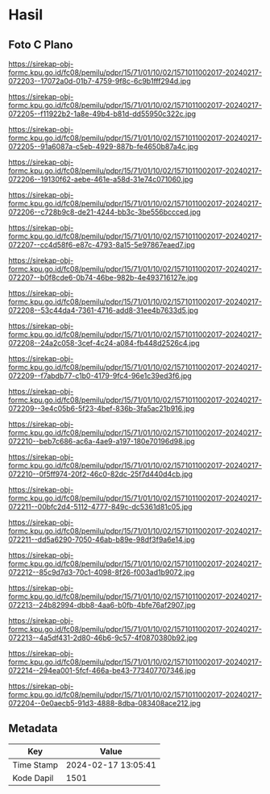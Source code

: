 # Hasil

## Foto C Plano

https://sirekap-obj-formc.kpu.go.id/fc08/pemilu/pdpr/15/71/01/10/02/1571011002017-20240217-072203--17072a0d-01b7-4759-9f8c-6c9b1fff294d.jpg

https://sirekap-obj-formc.kpu.go.id/fc08/pemilu/pdpr/15/71/01/10/02/1571011002017-20240217-072205--f11922b2-1a8e-49b4-b81d-dd55950c322c.jpg

https://sirekap-obj-formc.kpu.go.id/fc08/pemilu/pdpr/15/71/01/10/02/1571011002017-20240217-072205--91a6087a-c5eb-4929-887b-fe4650b87a4c.jpg

https://sirekap-obj-formc.kpu.go.id/fc08/pemilu/pdpr/15/71/01/10/02/1571011002017-20240217-072206--19130f62-aebe-461e-a58d-31e74c071060.jpg

https://sirekap-obj-formc.kpu.go.id/fc08/pemilu/pdpr/15/71/01/10/02/1571011002017-20240217-072206--c728b9c8-de21-4244-bb3c-3be556bccced.jpg

https://sirekap-obj-formc.kpu.go.id/fc08/pemilu/pdpr/15/71/01/10/02/1571011002017-20240217-072207--cc4d58f6-e87c-4793-8a15-5e97867eaed7.jpg

https://sirekap-obj-formc.kpu.go.id/fc08/pemilu/pdpr/15/71/01/10/02/1571011002017-20240217-072207--b0f8cde6-0b74-46be-982b-4e493716127e.jpg

https://sirekap-obj-formc.kpu.go.id/fc08/pemilu/pdpr/15/71/01/10/02/1571011002017-20240217-072208--53c44da4-7361-4716-add8-31ee4b7633d5.jpg

https://sirekap-obj-formc.kpu.go.id/fc08/pemilu/pdpr/15/71/01/10/02/1571011002017-20240217-072208--24a2c058-3cef-4c24-a084-fb448d2526c4.jpg

https://sirekap-obj-formc.kpu.go.id/fc08/pemilu/pdpr/15/71/01/10/02/1571011002017-20240217-072209--f7abdb77-c1b0-4179-9fc4-96e1c39ed3f6.jpg

https://sirekap-obj-formc.kpu.go.id/fc08/pemilu/pdpr/15/71/01/10/02/1571011002017-20240217-072209--3e4c05b6-5f23-4bef-836b-3fa5ac21b916.jpg

https://sirekap-obj-formc.kpu.go.id/fc08/pemilu/pdpr/15/71/01/10/02/1571011002017-20240217-072210--beb7c686-ac6a-4ae9-a197-180e70196d98.jpg

https://sirekap-obj-formc.kpu.go.id/fc08/pemilu/pdpr/15/71/01/10/02/1571011002017-20240217-072210--0f5ff974-20f2-46c0-82dc-25f7d440d4cb.jpg

https://sirekap-obj-formc.kpu.go.id/fc08/pemilu/pdpr/15/71/01/10/02/1571011002017-20240217-072211--00bfc2d4-5112-4777-849c-dc5361d81c05.jpg

https://sirekap-obj-formc.kpu.go.id/fc08/pemilu/pdpr/15/71/01/10/02/1571011002017-20240217-072211--dd5a6290-7050-46ab-b89e-98df3f9a6e14.jpg

https://sirekap-obj-formc.kpu.go.id/fc08/pemilu/pdpr/15/71/01/10/02/1571011002017-20240217-072212--85c9d7d3-70c1-4098-8f26-f003ad1b9072.jpg

https://sirekap-obj-formc.kpu.go.id/fc08/pemilu/pdpr/15/71/01/10/02/1571011002017-20240217-072213--24b82994-dbb8-4aa6-b0fb-4bfe76af2907.jpg

https://sirekap-obj-formc.kpu.go.id/fc08/pemilu/pdpr/15/71/01/10/02/1571011002017-20240217-072213--4a5df431-2d80-46b6-9c57-4f0870380b92.jpg

https://sirekap-obj-formc.kpu.go.id/fc08/pemilu/pdpr/15/71/01/10/02/1571011002017-20240217-072214--294ea001-5fcf-466a-be43-773407707346.jpg

https://sirekap-obj-formc.kpu.go.id/fc08/pemilu/pdpr/15/71/01/10/02/1571011002017-20240217-072204--0e0aecb5-91d3-4888-8dba-083408ace212.jpg


## Metadata

| Key        | Value               |
| ---------- | ------------------- |
| Time Stamp | 2024-02-17 13:05:41 |
| Kode Dapil | 1501                |



